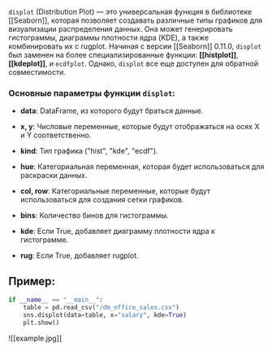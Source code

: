`displot` (Distribution Plot) — это универсальная функция в библиотеке [[Seaborn]], которая позволяет создавать различные типы графиков для визуализации распределения данных. Она может генерировать гистограммы, диаграммы плотности ядра (KDE), а также комбинировать их с rugplot. Начиная с версии [[Seaborn]] 0.11.0, `displot` был заменен на более специализированные функции: **[[histplot]]**, **[[kdeplot]]**, и `ecdfplot`. Однако, `displot` все еще доступен для обратной совместимости.

### Основные параметры функции `displot`:

- **data**: DataFrame, из которого будут браться данные.
    
- **x, y**: Числовые переменные, которые будут отображаться на осях X и Y соответственно.
    
- **kind**: Тип графика ("hist", "kde", "ecdf").
    
- **hue**: Категориальная переменная, которая будет использоваться для раскраски данных.
    
- **col, row**: Категориальные переменные, которые будут использоваться для создания сетки графиков.
    
- **bins**: Количество бинов для гистограммы.
    
- **kde**: Если True, добавляет диаграмму плотности ядра к гистограмме.
    
- **rug**: Если True, добавляет rugplot.


## Пример:
```python
if __name__ == "__main__":
    table = pd.read_csv("/dm_office_sales.csv")
    sns.displot(data=table, x="salary", kde=True)
    plt.show()
```
![[example.jpg]]